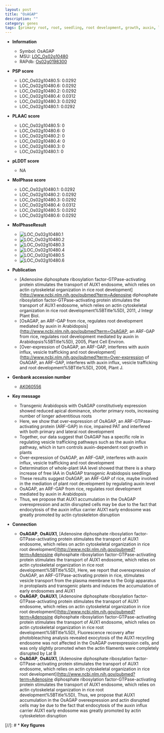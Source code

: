 ```yaml
---
layout: post
title: "OsAGAP"
description: ""
category: genes
tags: [primary root, root, seedling, root development, growth, auxin, lateral root, iaa, adventitious root]
---
```


* **Information**  
    + Symbol: OsAGAP  
    + MSU: [LOC_Os02g10480](http://rice.plantbiology.msu.edu/cgi-bin/ORF_infopage.cgi?orf=LOC_Os02g10480)  
    + RAPdb: [Os02g0198300](http://rapdb.dna.affrc.go.jp/viewer/gbrowse_details/irgsp1?name=Os02g0198300)  

* **PSP score**  
    + LOC_Os02g10480.5: 0.0292 
    + LOC_Os02g10480.6: 0.0292 
    + LOC_Os02g10480.2: 0.0292 
    + LOC_Os02g10480.4: 0.0312 
    + LOC_Os02g10480.3: 0.0292 
    + LOC_Os02g10480.1: 0.0292 

* **PLAAC score**  
    + LOC_Os02g10480.5: 0 
    + LOC_Os02g10480.6: 0 
    + LOC_Os02g10480.2: 0 
    + LOC_Os02g10480.4: 0 
    + LOC_Os02g10480.3: 0 
    + LOC_Os02g10480.1: 0 

* **pLDDT score**
    + NA


* **MolPhase score**
    + LOC_Os02g10480.1: 0.0292
    + LOC_Os02g10480.2: 0.0292
    + LOC_Os02g10480.3: 0.0292
    + LOC_Os02g10480.4: 0.0312
    + LOC_Os02g10480.5: 0.0292
    + LOC_Os02g10480.6: 0.0292

* **MolPhaseResult**
    + ![LOC_Os02g10480.1](https://ricepsp.github.io/pictures/LOC_Os02g/LOC_Os02g10480.1.png)
    + ![LOC_Os02g10480.2](https://ricepsp.github.io/pictures/LOC_Os02g/LOC_Os02g10480.2.png)
    + ![LOC_Os02g10480.3](https://ricepsp.github.io/pictures/LOC_Os02g/LOC_Os02g10480.3.png)
    + ![LOC_Os02g10480.4](https://ricepsp.github.io/pictures/LOC_Os02g/LOC_Os02g10480.4.png)
    + ![LOC_Os02g10480.5](https://ricepsp.github.io/pictures/LOC_Os02g/LOC_Os02g10480.5.png)
    + ![LOC_Os02g10480.6](https://ricepsp.github.io/pictures/LOC_Os02g/LOC_Os02g10480.6.png)

* **Publication**  
    + [Adenosine diphosphate ribosylation factor-GTPase-activating protein stimulates the transport of AUX1 endosome, which relies on actin cytoskeletal organization in rice root development](http://www.ncbi.nlm.nih.gov/pubmed?term=Adenosine diphosphate ribosylation factor-GTPase-activating protein stimulates the transport of AUX1 endosome, which relies on actin cytoskeletal organization in rice root development%5BTitle%5D), 2011, J Integr Plant Biol.
    + [OsAGAP, an ARF-GAP from rice, regulates root development mediated by auxin in Arabidopsis](http://www.ncbi.nlm.nih.gov/pubmed?term=OsAGAP, an ARF-GAP from rice, regulates root development mediated by auxin in Arabidopsis%5BTitle%5D), 2005, Plant Cell Environ.
    + [Over-expression of OsAGAP, an ARF-GAP, interferes with auxin influx, vesicle trafficking and root development](http://www.ncbi.nlm.nih.gov/pubmed?term=Over-expression of OsAGAP, an ARF-GAP, interferes with auxin influx, vesicle trafficking and root development%5BTitle%5D), 2006, Plant J.

* **Genbank accession number**  
    + [AK060556](http://www.ncbi.nlm.nih.gov/nuccore/AK060556)

* **Key message**  
    + Transgenic Arabidopsis with OsAGAP constitutively expression showed reduced apical dominance, shorter primary roots, increasing number of longer adventitious roots
    + Here, we show that over-expression of OsAGAP, an ARF-GTPase-activating protein (ARF-GAP) in rice, impaired PAT and interfered with both primary and lateral root development
    + Together, our data suggest that OsAGAP has a specific role in regulating vesicle trafficking pathways such as the auxin influx pathway, which in turn controls auxin-dependent root growth in plants
    + Over-expression of OsAGAP, an ARF-GAP, interferes with auxin influx, vesicle trafficking and root development
    + Determination of whole-plant IAA level showed that there is a sharp increase of free IAA in OsAGAP transgenic Arabidopsis seedlings
    + These results suggest OsAGAP, an ARF-GAP of rice, maybe involved in the mediation of plant root development by regulating auxin level
    + OsAGAP, an ARF-GAP from rice, regulates root development mediated by auxin in Arabidopsis
    + Thus, we propose that AUX1 accumulation in the OsAGAP overexpression and actin disrupted cells may be due to the fact that endocytosis of the auxin influx carrier AUX1 early endosome was greatly promoted by actin cytoskeleton disruption

* **Connection**  
    + __OsAGAP__, __OsAUX1__, [Adenosine diphosphate ribosylation factor-GTPase-activating protein stimulates the transport of AUX1 endosome, which relies on actin cytoskeletal organization in rice root development](http://www.ncbi.nlm.nih.gov/pubmed?term=Adenosine diphosphate ribosylation factor-GTPase-activating protein stimulates the transport of AUX1 endosome, which relies on actin cytoskeletal organization in rice root development%5BTitle%5D), Here, we report that overexpression of OsAGAP, an ARF-GTPase-activating protein in rice, stimulates vesicle transport from the plasma membrane to the Golgi apparatus in protoplasts and transgenic plants and induces the accumulation of early endosomes and AUX1
    + __OsAGAP__, __OsAUX1__, [Adenosine diphosphate ribosylation factor-GTPase-activating protein stimulates the transport of AUX1 endosome, which relies on actin cytoskeletal organization in rice root development](http://www.ncbi.nlm.nih.gov/pubmed?term=Adenosine diphosphate ribosylation factor-GTPase-activating protein stimulates the transport of AUX1 endosome, which relies on actin cytoskeletal organization in rice root development%5BTitle%5D), Fluorescence recovery after photobleaching analysis revealed exocytosis of the AUX1 recycling endosome was not affected in the OsAGAP overexpression cells, and was only slightly promoted when the actin filaments were completely disrupted by Lat B
    + __OsAGAP__, __OsAUX1__, [Adenosine diphosphate ribosylation factor-GTPase-activating protein stimulates the transport of AUX1 endosome, which relies on actin cytoskeletal organization in rice root development](http://www.ncbi.nlm.nih.gov/pubmed?term=Adenosine diphosphate ribosylation factor-GTPase-activating protein stimulates the transport of AUX1 endosome, which relies on actin cytoskeletal organization in rice root development%5BTitle%5D), Thus, we propose that AUX1 accumulation in the OsAGAP overexpression and actin disrupted cells may be due to the fact that endocytosis of the auxin influx carrier AUX1 early endosome was greatly promoted by actin cytoskeleton disruption

[//]: # * **Key figures**  


